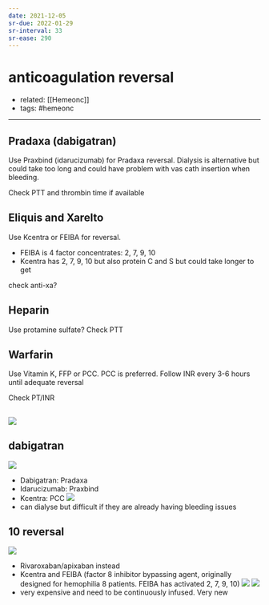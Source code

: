 ```yaml
---
date: 2021-12-05
sr-due: 2022-01-29
sr-interval: 33
sr-ease: 290
---
```


# anticoagulation reversal

- related: [[Hemeonc]]
- tags: #hemeonc
---

## Pradaxa (dabigatran)

Use Praxbind (idarucizumab) for Pradaxa reversal. Dialysis is alternative but could take too long and could have problem with vas cath insertion when bleeding.

Check PTT and thrombin time if available

## Eliquis and Xarelto

Use Kcentra or FEIBA for reversal.

- FEIBA is 4 factor concentrates: 2, 7, 9, 10
- Kcentra has 2, 7, 9, 10 but also protein C and S but could take longer to get

check anti-xa?

## Heparin

Use protamine sulfate? Check PTT

## Warfarin

Use Vitamin K, FFP or PCC. PCC is preferred.
Follow INR every 3-6 hours until adequate reversal

Check PT/INR

## ![](https://photos.thisispiggy.com/file/wikiFiles/20211205110156.png)

## dabigatran

![](https://photos.thisispiggy.com/file/wikiFiles/20220903093712.png)

- Dabigatran: Pradaxa
- Idarucizumab: Praxbind
- Kcentra: PCC
  ![](https://photos.thisispiggy.com/file/wikiFiles/20220903093815.png)
- can dialyse but difficult if they are already having bleeding issues

## 10 reversal

![](https://photos.thisispiggy.com/file/wikiFiles/20220903094042.png)

- Rivaroxaban/apixaban instead
- Kcentra and FEIBA (factor 8 inhibitor bypassing agent, originally designed for hemophilia 8 patients. FEIBA has activated 2, 7, 9, 10)
  ![](https://photos.thisispiggy.com/file/wikiFiles/20220903094236.png)
  ![](https://photos.thisispiggy.com/file/wikiFiles/20220903094307.png)
- very expensive and need to be continuously infused. Very new
